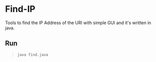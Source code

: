 # Find-IP

Tools to find the IP Address of the URl with simple GUI and it's written in java.

## Run 
> `java find.java`

